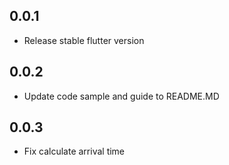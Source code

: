 ## 0.0.1
- Release stable flutter version
## 0.0.2
- Update code sample and guide to README.MD

## 0.0.3
- Fix calculate arrival time
